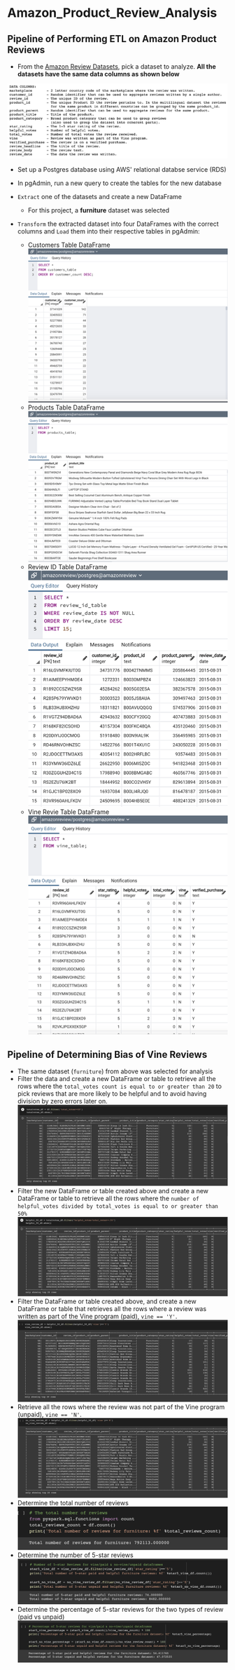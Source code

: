 # Amazon_Product_Review_Analysis

## Pipeline of Performing ETL on Amazon Product Reviews

* From the [Amazon Review Datasets](https://s3.amazonaws.com/amazon-reviews-pds/tsv/index.txt), pick a dataset to analyze. **All the datasets have the same data columns as shown below**

![](screenshots/Amazon_Review_Datasets.png)

* Set up a Postgres database using AWS' relational databse service (RDS)

* In pgAdmin, run a new query to create the tables for the new database

* `Extract` one of the datasets and create a new DataFrame
  - For this project, a **furniture** dataset was selected

* `Transform` the extracted dataset into four DataFrames with the correct columns and `Load` them into their respective tables in pgAdmin:
  - Customers Table DataFrame
  ![](screenshots/customers_table.png)
  - Products Table DataFrame
  ![](screenshots/products_table.png)
  - Review ID Table DataFrame
  ![](screenshots/review_id_table.png)
  - Vine Revie Table DataFrame
  ![](screenshots/vine_table.png)


## Pipeline of Determining Bias of Vine Reviews

* The same dataset (`furniture`) from above was selected for analysis
* Filter the data and create a new DataFrame or table to retrieve all the rows where the `total_votes count is equal to or greater than 20` to pick reviews that are more likely to be helpful and to avoid having division by zero errors later on.
![](screenshots/totalvotes_df.png)
* Filter the new DataFrame or table created above and create a new DataFrame or table to retrieve all the rows where the `number of helpful_votes divided by total_votes is equal to or greater than 50%`
![](screenshots/helpful_50_df.png)
* Filter the DataFrame or table created above, and create a new DataFrame or table that retrieves all the rows where a review was written as part of the Vine program (paid), `vine == 'Y'`.
![](screenshots/vinereview_df.png)
* Retrieve all the rows where the review was not part of the Vine program (unpaid), `vine == 'N'`.
![](screenshots/novinereview_df.png)
* Determine the total number of reviews
![](screenshots/print_totalnumber_reviews.png)
* Determine the number of 5-star reviews
![](screenshots/star5_review_number.png)
* Determine the percentage of 5-star reviews for the two types of review (paid vs unpaid)
![](screenshots/star5_percentage.png)
